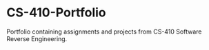 # CS-410-Portfolio
Portfolio containing assignments and projects from CS-410 Software Reverse Engineering.
